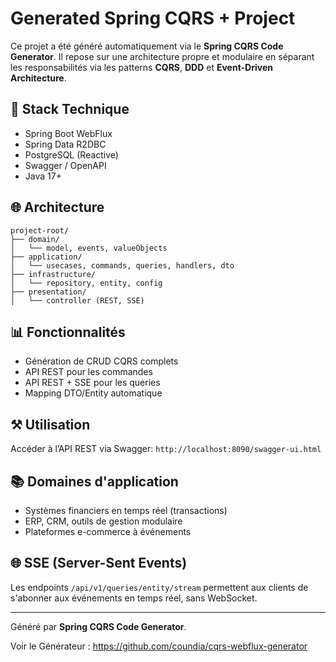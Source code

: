 # Generated Spring CQRS +  Project

Ce projet a été généré automatiquement via le **Spring  CQRS Code Generator**. Il repose sur une architecture propre et modulaire en séparant les responsabilités via les patterns **CQRS**, **DDD** et **Event-Driven Architecture**.

## 🔧 Stack Technique

- Spring Boot WebFlux
- Spring Data R2DBC
- PostgreSQL (Reactive)
- Swagger / OpenAPI
- Java 17+

## 🌐 Architecture

```
project-root/
├── domain/
│   └── model, events, valueObjects
├── application/
│   └── usecases, commands, queries, handlers, dto
├── infrastructure/
│   └── repository, entity, config
├── presentation/
│   └── controller (REST, SSE)
```

## 📊 Fonctionnalités

- Génération de CRUD CQRS complets
- API REST pour les commandes
- API REST + SSE pour les queries
- Mapping DTO/Entity automatique

## ⚒️ Utilisation

Accéder à l’API REST via Swagger: `http://localhost:8090/swagger-ui.html`
 

## 📚 Domaines d'application

- Systèmes financiers en temps réel (transactions)
- ERP, CRM, outils de gestion modulaire
- Plateformes e-commerce à événements

## 🌐 SSE (Server-Sent Events)

Les endpoints `/api/v1/queries/entity/stream` permettent aux clients de s'abonner aux événements en temps réel, sans WebSocket.

 
---

Généré par **Spring CQRS Code Generator**.

Voir le Générateur : https://github.com/coundia/cqrs-webflux-generator
 
